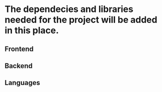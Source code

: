 # The dependecies and libraries needed for the project will be added in this place.

## Frontend

## Backend

## Languages
